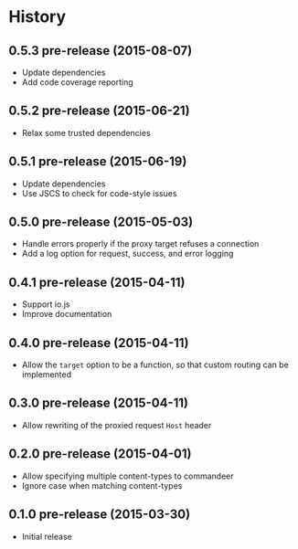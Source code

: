 
# History

## 0.5.3 pre-release (2015-08-07)

  * Update dependencies
  * Add code coverage reporting

## 0.5.2 pre-release (2015-06-21)

  * Relax some trusted dependencies

## 0.5.1 pre-release (2015-06-19)

  * Update dependencies
  * Use JSCS to check for code-style issues

## 0.5.0 pre-release (2015-05-03)

  * Handle errors properly if the proxy target refuses a connection
  * Add a log option for request, success, and error logging

## 0.4.1 pre-release (2015-04-11)

  * Support io.js
  * Improve documentation

## 0.4.0 pre-release (2015-04-11)

  * Allow the `target` option to be a function, so that custom routing can be implemented

## 0.3.0 pre-release (2015-04-11)

  * Allow rewriting of the proxied request `Host` header

## 0.2.0 pre-release (2015-04-01)

  * Allow specifying multiple content-types to commandeer
  * Ignore case when matching content-types

## 0.1.0 pre-release (2015-03-30)

  * Initial release
